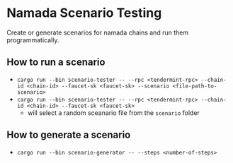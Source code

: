 # Namada Scenario Testing

Create or generate scenarios for namada chains and run them programmatically. 

## How to run a scenario

- `cargo run --bin scenario-tester -- --rpc <tendermint-rpc> --chain-id <chain-id> --faucet-sk <faucet-sk> --scenario <file-path-to-scenario>`
- `cargo run --bin scenario-tester -- --rpc <tendermint-rpc> --chain-id <chain-id> --faucet-sk <faucet-sk>`
    - will select a random sceanario file from the `scenario` folder

## How to generate a scenario

- `cargo run --bin scenario-generator -- --steps <number-of-steps>`